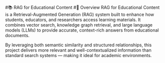#📚 RAG for Educational Content
#📜 Overview
RAG for Educational Content is a Retrieval-Augmented Generation (RAG) system built to enhance how students, educators, and researchers access learning materials.
It combines vector search, knowledge graph retrieval, and large language models (LLMs) to provide accurate, context-rich answers from educational documents.

By leveraging both semantic similarity and structured relationships, this project delivers more relevant and well-contextualized information than standard search systems — making it ideal for academic environments.
